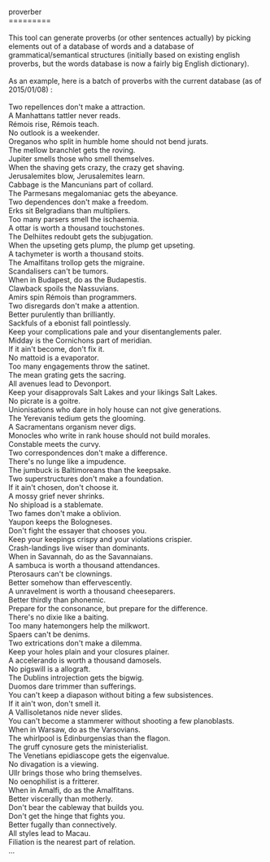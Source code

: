 proverber<br/>
=========<br/>
<br/>
This tool can generate proverbs (or other sentences actually) by picking elements out of a database of words and a database of grammatical/semantical structures (initially based on existing english proverbs, but the words database is now a fairly big English dictionary).<br/>
<br/>
As an example, here is a batch of proverbs with the current database (as of 2015/01/08) :<br/>
<br/>
Two repellences don't make a attraction.<br/>
A Manhattans tattler never reads.<br/>
Rémois rise, Rémois teach.<br/>
No outlook is a weekender.<br/>
Oreganos who split in humble home should not bend jurats.<br/>
The mellow branchlet gets the roving.<br/>
Jupiter smells those who smell themselves.<br/>
When the shaving gets crazy, the crazy get shaving.<br/>
Jerusalemites blow, Jerusalemites learn.<br/>
Cabbage is the Mancunians part of collard.<br/>
The Parmesans megalomaniac gets the abeyance.<br/>
Two dependences don't make a freedom.<br/>
Erks sit Belgradians than multipliers.<br/>
Too many parsers smell the ischaemia.<br/>
A ottar is worth a thousand touchstones.<br/>
The Delhiites redoubt gets the subjugation.<br/>
When the upseting gets plump, the plump get upseting.<br/>
A tachymeter is worth a thousand stoits.<br/>
The Amalfitans trollop gets the migraine.<br/>
Scandalisers can't be tumors.<br/>
When in Budapest, do as the Budapestis.<br/>
Clawback spoils the Nassuvians.<br/>
Amirs spin Rémois than programmers.<br/>
Two disregards don't make a attention.<br/>
Better purulently than brilliantly.<br/>
Sackfuls of a ebonist fall pointlessly.<br/>
Keep your complications pale and your disentanglements paler.<br/>
Midday is the Cornichons part of meridian.<br/>
If it ain't become, don't fix it.<br/>
No mattoid is a evaporator.<br/>
Too many engagements throw the satinet.<br/>
The mean grating gets the sacring.<br/>
All avenues lead to Devonport.<br/>
Keep your disapprovals Salt Lakes and your likings Salt Lakes.<br/>
No picrate is a goitre.<br/>
Unionisations who dare in holy house can not give generations.<br/>
The Yerevanis tedium gets the glooming.<br/>
A Sacramentans organism never digs.<br/>
Monocles who write in rank house should not build morales.<br/>
Constable meets the curvy.<br/>
Two correspondences don't make a difference.<br/>
There's no lunge like a impudence.<br/>
The jumbuck is Baltimoreans than the keepsake.<br/>
Two superstructures don't make a foundation.<br/>
If it ain't chosen, don't choose it.<br/>
A mossy grief never shrinks.<br/>
No shipload is a stablemate.<br/>
Two fames don't make a oblivion.<br/>
Yaupon keeps the Bologneses.<br/>
Don't fight the essayer that chooses you.<br/>
Keep your keepings crispy and your violations crispier.<br/>
Crash-landings live wiser than dominants.<br/>
When in Savannah, do as the Savannaians.<br/>
A sambuca is worth a thousand attendances.<br/>
Pterosaurs can't be clownings.<br/>
Better somehow than effervescently.<br/>
A unravelment is worth a thousand cheeseparers.<br/>
Better thirdly than phonemic.<br/>
Prepare for the consonance, but prepare for the difference.<br/>
There's no dixie like a baiting.<br/>
Too many hatemongers help the milkwort.<br/>
Spaers can't be denims.<br/>
Two extrications don't make a dilemma.<br/>
Keep your holes plain and your closures plainer.<br/>
A accelerando is worth a thousand damosels.<br/>
No pigswill is a allograft.<br/>
The Dublins introjection gets the bigwig.<br/>
Duomos dare trimmer than sufferings.<br/>
You can't keep a diapason without biting a few subsistences.<br/>
If it ain't won, don't smell it.<br/>
A Vallisoletanos nide never slides.<br/>
You can't become a stammerer without shooting a few planoblasts.<br/>
When in Warsaw, do as the Varsovians.<br/>
The whirlpool is Edinburgensias than the flagon.<br/>
The gruff cynosure gets the ministerialist.<br/>
The Venetians epidiascope gets the eigenvalue.<br/>
No divagation is a viewing.<br/>
Ullr brings those who bring themselves.<br/>
No oenophilist is a fritterer.<br/>
When in Amalfi, do as the Amalfitans.<br/>
Better viscerally than motherly.<br/>
Don't bear the cableway that builds you.<br/>
Don't get the hinge that fights you.<br/>
Better fugally than connectively.<br/>
All styles lead to Macau.<br/>
Filiation is the nearest part of relation.<br/>
...<br/>
<br/>